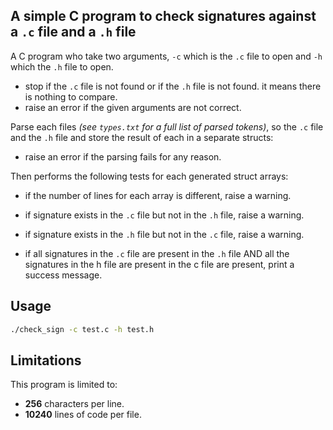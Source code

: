 ## A simple C program to check signatures against a `.c` file and a `.h` file

A C program who take two arguments, `-c` which is the `.c` file to open and `-h` which the `.h` file to open.

- stop if the `.c` file is not found or if the `.h` file is not found. it means there is nothing to compare.
- raise an error if the given arguments are not correct.

Parse each files *(see `types.txt` for a full list of parsed tokens)*, so the `.c` file and the `.h` file and store the result of each in a separate structs:

- raise an error if the parsing fails for any reason.

Then performs the following tests for each generated struct arrays:

- if the number of lines for each array is different, raise a warning.

- if signature exists in the `.c` file but not in the `.h` file, raise a warning.

- if signature exists in the `.h` file but not in the `.c` file, raise a warning.

- if all signatures in the `.c` file are present in the `.h` file AND all the signatures in the h file are present in the c file are present, print a success message.

## Usage

```bash
./check_sign -c test.c -h test.h
```

## Limitations

This program is limited to:
- **256** characters per line.
- **10240** lines of code per file.
